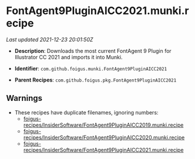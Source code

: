 # FontAgent9PluginAICC2021.munki.recipe

_Last updated 2021-12-23 20:01:50Z_

- **Description**: Downloads the most current FontAgent 9 Plugin for Illustrator CC 2021 and imports it into Munki.

- **Identifier**: `com.github.foigus.munki.FontAgent9PluginAICC2021`

- **Parent Recipes**: `com.github.foigus.pkg.FontAgent9PluginAICC2021`


## Warnings

- These recipes have duplicate filenames, ignoring numbers:
    - [foigus-recipes/InsiderSoftware/FontAgent9PluginAICC2019.munki.recipe](/autopkg-dupe-tracker/foigus-recipes/InsiderSoftware/FontAgent9PluginAICC2019.munki.recipe)
    - [foigus-recipes/InsiderSoftware/FontAgent9PluginAICC2020.munki.recipe](/autopkg-dupe-tracker/foigus-recipes/InsiderSoftware/FontAgent9PluginAICC2020.munki.recipe)
    - [foigus-recipes/InsiderSoftware/FontAgent9PluginAICC2021.munki.recipe](/autopkg-dupe-tracker/foigus-recipes/InsiderSoftware/FontAgent9PluginAICC2021.munki.recipe)